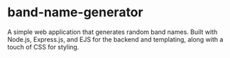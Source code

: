 # band-name-generator
A simple web application that generates random band names. Built with Node.js, Express.js, and EJS for the backend and templating, along with a touch of CSS for styling.
